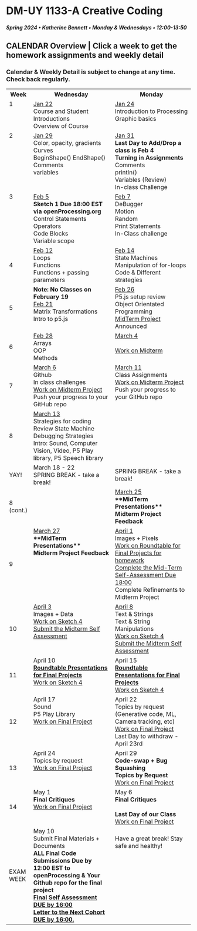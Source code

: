 # DM-UY 1133-A Creative Coding
##### Spring 2024 • Katherine Bennett • Monday & Wednesdays • 12:00-13:50

## CALENDAR Overview | Click a week to get the homework assignments and weekly detail
### Calendar & Weekly Detail is subject to change at any time. Check back regularly.

<table>
<tr>
	<th width="4%">Week</th> 
	<th width="48%">Wednesday</th> 
	<th width="48%">Monday</th> 
</tr>
<tr>
	<td valign="top">1</td>
	<td valign="top"><a href="week_1_detail.md">Jan 22</a><br>Course and Student Introductions<br>Overview of Course<br></td>
	<td valign="top"><a href="week_1_detail.md">Jan 24</a><br>Introduction to Processing <br>Graphic basics <br></td>
</tr>
<tr>
	<td valign="top"> 2 </td>
	<td valign="top"><a href="week_2_detail.md">Jan 29 <br></a>Color, opacity, gradients <br> Curves <br> BeginShape() EndShape() <br>Comments <br> variables <br></td>
    <td valign="top"><a href="week_2_detail.md">Jan 31</a><strong><br>Last Day to Add/Drop a class is Feb 4<br> Turning in Assignments</strong>
	Comments<br>
    println()<br>
	Variables (Review)<br>
	In-class Challenge<br></td>
</tr>
<tr>
	<td valign="top"> 3 </td>
	<td valign="top"><a href="week_3_detail.md">Feb 5</a><br> <strong> Sketch 1 Due 18:00 EST via openProcessing.org</strong><br>Control Statements<br>Operators<br>Code Blocks<br> Variable scope <br>
	</td>
	<td valign="top"><a href="week_3_detail.md">Feb 7</a><br>DeBugger<br>Motion<br>Random<br>Print Statements<br>In-Class challenge<br>
	</td>
</tr>
<tr>
<td>4</td>
	<td valign="top"><a href="week_4_detail.md">Feb 12</a><br>
	Loops <br>
	Functions <br>
	Functions + passing parameters<br>
	</td>
	<td valign="top"><a href="week_4_detail.md">Feb 14</a><br>
	State Machines <br> 
	Manipulation of for-loops<br>
	Code & Different strategies<br>
	</td>
</tr>

<tr>
	<td>5</td>
	<td valign="top"><strong>Note: No Classes on February 19</strong><br><a href="week_5_detail.md">Feb 21</a><br>Matrix Transformations <br> 
	Intro to p5.js<br> 
</td>
	<td valign="top"><a href="week_5_detail.md">Feb 26</a><br>
		P5.js setup review <br>
		Object Orientated Programming <br>
		<a href = "MidTermProject.md"> MidTerm Project </a> Announced <br>
	</td>
</tr>
<tr>
	<td> 6 </td>
	<td valign="top"><a href="week_6_detail.md">Feb 28</a><br>Arrays <br>
		OOP <br>
		Methods <br>
	<td valign="top"><a href="week_6_detail.md">March 4</a><br>  <br>
	<a href = "MidTermProject.mdd"> Work on Midterm</a> <br>
         </td>
</tr>
<tr>
	<td> 7 </td>
	<td valign="top"><a href="week_7_detail.md">March 6</a><br>Github <br>In class challenges <br><a href = "MidTermProject.md"> Work on Midterm Project  </a> <br>
        Push your progress to your GitHub repo </td>
	<td valign = "top"> <a href="week_7_detail.md">March 11</a><br> Class Assignments <br>
	<a href = "MidTermProject.md"> Work on Midterm Project  </a> <br>
        Push your progress to your GitHub repo </td>
</tr>
<tr>
<td>8</td>
	<td valign="top"><a href="week_8_detail.md">March 13</a><br> 
	Strategies for coding <br>
	Review State Machine <br>
	Debugging Strategies<br>
	Intro: Sound, Computer Vision, Video, P5 Play library, P5 Speech library<br>
	</td>
	<td></td></tr>
	<tr>
<td>YAY!</td>
	<td valign="top">March 18 - 22<br> 
	SPRING BREAK - take a break!
	</td>
	<td>SPRING BREAK - take a break!</td></tr>
<tr>
<td>8 (cont.)</td><td></td>
	<td valign="top"><a href="week_8_detail.md">March 25</a><br>
	<strong>**MidTerm Presentations** <br>Midterm Project Feedback <br></strong> </td>
</tr>
<tr>
	<td> 9 </td>
	<td valign="top"><a href="week_9_detail.md">March 27</a><br><strong>**MidTerm Presentations** <br>Midterm Project Feedback <br></strong> 
	</td>
	<td valign="top"><a href="week_9_detail.md">April 1</a><br>Images + Pixels<br><a href = "RoundTable.md">Work on Roundtable for Final Projects for homework</a> <br>
		<a href = "Mid_Term_Self_Assessment.md"> Complete the Mid-Term Self-Assessment  Due 18:00 </a><br>
		Complete Refinements to Midterm Project </a><br>
	</td>
</tr>
<tr>
	<td>10</td>
	<td valign="top"><a href="week_10_detail.md">April 3</a><br> Images + Data<br>
		<a href = "Sketch_4.md"> Work on Sketch 4 </a> <br>
		<a href = "Mid_Term_Self_Assessment.md">Submit the Midterm Self Assessment </a><br>
	</td>
	<td valign="top"><a href="week_10_detail.md">April 8</a><br> Text & Strings <br>Text & String Manipulations	 <br>
		<a href = "Sketch_4.md"> Work on Sketch 4 </a><br>
		<a href = "Mid_Term_Self_Assessment.md">Submit the Midterm Self Assessment </a><br>
	</td>	
</tr>
<tr>
	<td>11</td>
	<td valign="top">April 10<br><a href = "RoundTable.md"> <strong> Roundtable Presentations for Final Projects</a></strong> <br>
	<a href = "Sketch_4.md"> Work on Sketch 4 </a><br>	
	</td>
	<td valign="top">April 15<br><a href = "RoundTable.md"> <strong> Roundtable Presentations for Final Projects</a></strong> <br>
		<a href = "Sketch_4.md"> Work on Sketch 4 </a><br>
	</td>
</tr>
<tr>
	<td>12</td>
	<td valign="top">April 17<br>Sound<br>P5 Play Library<br>
    <a href = "Final_Project.md">Work on Final Project</a> <br>
	</td>
	<td valign="top">April 22<br>Topics by request (Generative code, ML, Camera tracking, etc)<br>
		<a href = "Final_Project.md">Work on Final Project</a> <br>
		Last Day to withdraw - April 23rd<br>
	</td>
</tr>
<tr>	
	<td>13</td><td valign="top">April 24<br> 
	Topics by request<br></strong>	
	<a href = "Final_Project.md">Work on Final Project</a> <br>
	</td>
	<td valign="top">April 29<br><strong>
		Code-swap + Bug Squashing <br>
		Topics by Request <br></strong>
	<a href = "Final_Project.md">Work on Final Project</a> </td>
</tr>
<tr>	
	<td>14</td><td valign="top">May 1<br><strong>Final Critiques </strong><br><a href = "Final_Project.md">Work on Final Project</a> <br></td>
	<td valign="top">May 6<br><strong>Final Critiques <br> <br> Last Day of our Class</strong>  <br><a href = "Final_Project.md">Work on Final Project</a> <br>
	</td>
</tr>
<tr><td>EXAM WEEK</td>	
	<td valign="top">May 10<br>Submit Final Materials + Documents <br> <strong>ALL Final Code Submissions Due by 12:00 EST to openProcessing & Your Github repo for the final project<br> <a href = "Final_Deliverables.md">Final Self Assessment DUE by 16:00<br>
	Letter to the Next Cohort DUE by 16:00.</td> </a><td valign="top"> <br>Have a great break! Stay safe and healthy!<br></strong> 
	</td>
</tr>	
</table>